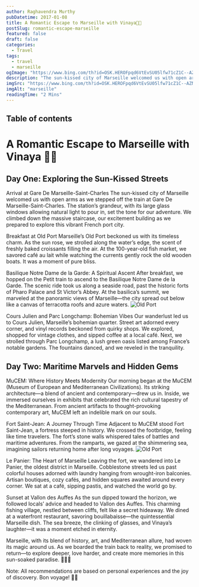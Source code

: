 ```yaml
---
author: Raghavendra Murthy
pubDatetime: 2017-01-08
title: A Romantic Escape to Marseille with Vinaya🌴🌊
postSlug: romantic-escape-marseille
featured: false
draft: false
categories:
  - Travel
tags:
  - travel
  - marseille
ogImage: "https://www.bing.com/th?id=OSK.HEROFpqd6VtEvSU05lfw71cZ1C--AZNi0UJdWdsgpHFiqHI&pid=cdx&w=320&h=189&c=7"
description: "The sun-kissed city of Marseille welcomed us with open arms as we stepped off the train at Gare De Marseille-Saint-Charles. The station’s grandeur, with its large glass windows allowing natural light to pour in, set the tone for our adventure"
imgSrc: "https://www.bing.com/th?id=OSK.HEROFpqd6VtEvSU05lfw71cZ1C--AZNi0UJdWdsgpHFiqHI&pid=cdx&w=320&h=189&c=7"
imgAlt: "marseille"
readingTime: "2 Mins"
---
```


## Table of contents

# A Romantic Escape to Marseille with Vinaya 🌴🌊

## Day One: Exploring the Sun-Kissed Streets

Arrival at Gare De Marseille-Saint-Charles
The sun-kissed city of Marseille welcomed us with open arms as we stepped off the train at Gare De Marseille-Saint-Charles. The station’s grandeur, with its large glass windows allowing natural light to pour in, set the tone for our adventure. We climbed down the massive staircase, our excitement building as we prepared to explore this vibrant French port city.

Breakfast at Old Port
Marseille’s Old Port beckoned us with its timeless charm. As the sun rose, we strolled along the water’s edge, the scent of freshly baked croissants filling the air. At the 100-year-old fish market, we savored café au lait while watching the currents gently rock the old wooden boats. It was a moment of pure bliss.

Basilique Notre Dame de la Garde: A Spiritual Ascent
After breakfast, we hopped on the Petit train to ascend to the Basilique Notre Dame de la Garde. The scenic ride took us along a seaside road, past the historic forts of Pharo Palace and St Victor’s Abbey. At the basilica’s summit, we marveled at the panoramic views of Marseille—the city spread out below like a canvas of terracotta roofs and azure waters.
![Old Port](https://res.cloudinary.com/djsjtqjsp/image/upload/q_auto:low/v1709675228/raghavendra-murthy-blog/travel/marsi/IMG_3163_vxbpqj.jpg)

Cours Julien and Parc Longchamp: Bohemian Vibes
Our wanderlust led us to Cours Julien, Marseille’s bohemian quarter. Street art adorned every corner, and vinyl records beckoned from quirky shops. We explored, shopped for vintage clothes, and sipped coffee at a local café. Next, we strolled through Parc Longchamp, a lush green oasis listed among France’s notable gardens. The fountains danced, and we reveled in the tranquility.

## Day Two: Maritime Marvels and Hidden Gems

MuCEM: Where History Meets Modernity
Our morning began at the MuCEM (Museum of European and Mediterranean Civilizations). Its striking architecture—a blend of ancient and contemporary—drew us in. Inside, we immersed ourselves in exhibits that celebrated the rich cultural tapestry of the Mediterranean. From ancient artifacts to thought-provoking contemporary art, MuCEM left an indelible mark on our souls.

Fort Saint-Jean: A Journey Through Time
Adjacent to MuCEM stood Fort Saint-Jean, a fortress steeped in history. We crossed the footbridge, feeling like time travelers. The fort’s stone walls whispered tales of battles and maritime adventures. From the ramparts, we gazed at the shimmering sea, imagining sailors returning home after long voyages.
![Old Port](https://res.cloudinary.com/djsjtqjsp/image/upload/q_auto:low/v1709675231/raghavendra-murthy-blog/travel/marsi/IMG_3273_xkwvoh.jpg)

Le Panier: The Heart of Marseille
Leaving the fort, we wandered into Le Panier, the oldest district in Marseille. Cobblestone streets led us past colorful houses adorned with laundry hanging from wrought-iron balconies. Artisan boutiques, cozy cafés, and hidden squares awaited around every corner. We sat at a café, sipping pastis, and watched the world go by.

Sunset at Vallon des Auffes
As the sun dipped toward the horizon, we followed locals’ advice and headed to Vallon des Auffes. This charming fishing village, nestled between cliffs, felt like a secret hideaway. We dined at a waterfront restaurant, savoring bouillabaisse—the quintessential Marseille dish. The sea breeze, the clinking of glasses, and Vinaya’s laughter—it was a moment etched in eternity.

Marseille, with its blend of history, art, and Mediterranean allure, had woven its magic around us. As we boarded the train back to reality, we promised to return—to explore deeper, love harder, and create more memories in this sun-soaked paradise. 🌟🇫🇷

Note: All recommendations are based on personal experiences and the joy of discovery. Bon voyage! 🌴✨
